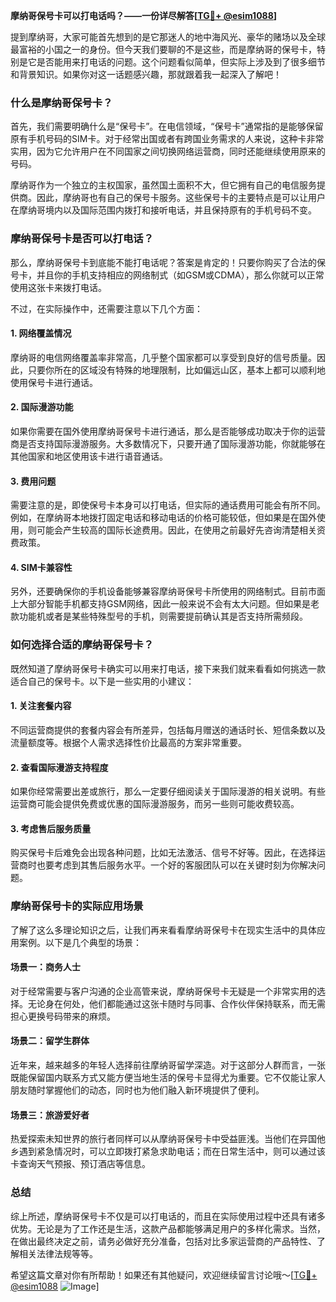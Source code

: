 **摩纳哥保号卡可以打电话吗？——一份详尽解答[[TG💪+ @esim1088](https://t.me/s/esim1088)]**

提到摩纳哥，大家可能首先想到的是它那迷人的地中海风光、豪华的赌场以及全球最富裕的小国之一的身份。但今天我们要聊的不是这些，而是摩纳哥的保号卡，特别是它是否能用来打电话的问题。这个问题看似简单，但实际上涉及到了很多细节和背景知识。如果你对这一话题感兴趣，那就跟着我一起深入了解吧！

### 什么是摩纳哥保号卡？

首先，我们需要明确什么是“保号卡”。在电信领域，“保号卡”通常指的是能够保留原有手机号码的SIM卡。对于经常出国或者有跨国业务需求的人来说，这种卡非常实用，因为它允许用户在不同国家之间切换网络运营商，同时还能继续使用原来的号码。

摩纳哥作为一个独立的主权国家，虽然国土面积不大，但它拥有自己的电信服务提供商。因此，摩纳哥也有自己的保号卡服务。这些保号卡的主要特点是可以让用户在摩纳哥境内以及国际范围内拨打和接听电话，并且保持原有的手机号码不变。

### 摩纳哥保号卡是否可以打电话？

那么，摩纳哥保号卡到底能不能打电话呢？答案是肯定的！只要你购买了合法的保号卡，并且你的手机支持相应的网络制式（如GSM或CDMA），那么你就可以正常使用这张卡来拨打电话。

不过，在实际操作中，还需要注意以下几个方面：

#### 1. **网络覆盖情况**
   摩纳哥的电信网络覆盖率非常高，几乎整个国家都可以享受到良好的信号质量。因此，只要你所在的区域没有特殊的地理限制，比如偏远山区，基本上都可以顺利地使用保号卡进行通话。

#### 2. **国际漫游功能**
   如果你需要在国外使用摩纳哥保号卡进行通话，那么是否能够成功取决于你的运营商是否支持国际漫游服务。大多数情况下，只要开通了国际漫游功能，你就能够在其他国家和地区使用该卡进行语音通话。

#### 3. **费用问题**
   需要注意的是，即使保号卡本身可以打电话，但实际的通话费用可能会有所不同。例如，在摩纳哥本地拨打固定电话和移动电话的价格可能较低，但如果是在国外使用，则可能会产生较高的国际长途费用。因此，在使用之前最好先咨询清楚相关资费政策。

#### 4. **SIM卡兼容性**
   另外，还要确保你的手机设备能够兼容摩纳哥保号卡所使用的网络制式。目前市面上大部分智能手机都支持GSM网络，因此一般来说不会有太大问题。但如果是老款功能机或者是某些特殊型号的手机，则需要提前确认其是否支持所需频段。

### 如何选择合适的摩纳哥保号卡？

既然知道了摩纳哥保号卡确实可以用来打电话，接下来我们就来看看如何挑选一款适合自己的保号卡。以下是一些实用的小建议：

#### 1. **关注套餐内容**
   不同运营商提供的套餐内容会有所差异，包括每月赠送的通话时长、短信条数以及流量额度等。根据个人需求选择性价比最高的方案非常重要。

#### 2. **查看国际漫游支持程度**
   如果你经常需要出差或旅行，那么一定要仔细阅读关于国际漫游的相关说明。有些运营商可能会提供免费或优惠的国际漫游服务，而另一些则可能收费较高。

#### 3. **考虑售后服务质量**
   购买保号卡后难免会出现各种问题，比如无法激活、信号不好等。因此，在选择运营商时也要考虑到其售后服务水平。一个好的客服团队可以在关键时刻为你解决问题。

### 摩纳哥保号卡的实际应用场景

了解了这么多理论知识之后，让我们再来看看摩纳哥保号卡在现实生活中的具体应用案例。以下是几个典型的场景：

#### 场景一：商务人士
对于经常需要与客户沟通的企业高管来说，摩纳哥保号卡无疑是一个非常实用的选择。无论身在何处，他们都能通过这张卡随时与同事、合作伙伴保持联系，而无需担心更换号码带来的麻烦。

#### 场景二：留学生群体
近年来，越来越多的年轻人选择前往摩纳哥留学深造。对于这部分人群而言，一张既能保留国内联系方式又能方便当地生活的保号卡显得尤为重要。它不仅能让家人朋友随时掌握他们的动态，同时也为他们融入新环境提供了便利。

#### 场景三：旅游爱好者
热爱探索未知世界的旅行者同样可以从摩纳哥保号卡中受益匪浅。当他们在异国他乡遇到紧急情况时，可以立即拨打紧急求助电话；而在日常生活中，则可以通过该卡查询天气预报、预订酒店等信息。

### 总结

综上所述，摩纳哥保号卡不仅是可以打电话的，而且在实际使用过程中还具有诸多优势。无论是为了工作还是生活，这款产品都能够满足用户的多样化需求。当然，在做出最终决定之前，请务必做好充分准备，包括对比多家运营商的产品特性、了解相关法律法规等等。

希望这篇文章对你有所帮助！如果还有其他疑问，欢迎继续留言讨论哦～[[TG💪+ @esim1088](https://t.me/s/esim1088) ![Image](https://i.postimg.cc/4NQfJmqS/Snipaste-2025-05-13-00-14-12.png)]